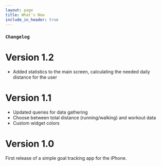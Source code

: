 ```yaml
---
layout: page
title: What's New
include_in_header: true
---
```



### `Changelog`

# **Version 1.2**
- Added statistics to the main screen, calculating the needed daily distance for the user

# **Version 1.1**
- Updated queries for data gathering
- Choose between total distance (running/walking) and workout data
- Custom widget colors

# **Version 1.0**
First release of a simple goal tracking app for the iPhone. 

